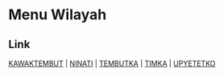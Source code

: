 # Menu Wilayah

## Link

[KAWAKTEMBUT](https://github.com/gigit-pemilu/pemilu-2024-93-papua-selatan/tree/main/pilpres/hitung-suara/sub/93-papua-selatan/sub/02-boven-digoel/sub/17-ninati/sub/2003-kawaktembut)
 | 
[NINATI](https://github.com/gigit-pemilu/pemilu-2024-93-papua-selatan/tree/main/pilpres/hitung-suara/sub/93-papua-selatan/sub/02-boven-digoel/sub/17-ninati/sub/2001-ninati)
 | 
[TEMBUTKA](https://github.com/gigit-pemilu/pemilu-2024-93-papua-selatan/tree/main/pilpres/hitung-suara/sub/93-papua-selatan/sub/02-boven-digoel/sub/17-ninati/sub/2004-tembutka)
 | 
[TIMKA](https://github.com/gigit-pemilu/pemilu-2024-93-papua-selatan/tree/main/pilpres/hitung-suara/sub/93-papua-selatan/sub/02-boven-digoel/sub/17-ninati/sub/2005-timka)
 | 
[UPYETETKO](https://github.com/gigit-pemilu/pemilu-2024-93-papua-selatan/tree/main/pilpres/hitung-suara/sub/93-papua-selatan/sub/02-boven-digoel/sub/17-ninati/sub/2002-upyetetko)

